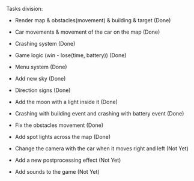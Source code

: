 Tasks division:

- Render map & obstacles(movement) & building & target (Done)
- Car movements & movement of the car on the map (Done)
- Crashing system (Done)
- Game logic (win - lose(time, battery)) (Done)
- Menu system (Done)
- Add new sky (Done)
- Direction signs (Done)
- Add the moon with a light inside it (Done)
- Crashing with building event and crashing with battery event (Done)
- Fix the obstacles movement (Done)
- Add spot lights across the map (Done)

- Change the camera with the car when it moves right and left (Not Yet)
- Add a new postprocessing effect (Not Yet)
- Add sounds to the game (Not Yet)